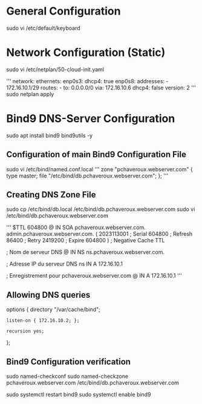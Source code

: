 # General Configuration
sudo vi /etc/default/keyboard

# Network Configuration (Static)
sudo vi /etc/netplan/50-cloud-init.yaml

'''
network:
    ethernets:
        enp0s3: 
            dhcp4: true
        enp0s8:
            addresses:
                -   172.16.10.1/29
            routes: 
                -   to: 0.0.0.0/0
                    via: 172.16.10.6
            dhcp4: false
    version: 2
'''
sudo netplan apply

# Bind9 DNS-Server Configuration 
sudo apt install bind9 bind9utils -y

## Configuration of main Bind9 Configuration File
sudo vi /etc/bind/named.conf.local
'''
zone "pchaveroux.webserver.com" {
    type master;
    file "/etc/bind/db.pchaveroux.webserver.com";
};
'''

## Creating DNS Zone File
sudo cp /etc/bind/db.local /etc/bind/db.pchaveroux.webserver.com
sudo vi /etc/bind/db.pchaveroux.webserver.com

'''
$TTL    604800
@       IN      SOA     pchaveroux.webserver.com. admin.pchaveroux.webserver.com. (
                        2023113001 ; Serial
                        604800     ; Refresh
                        86400      ; Retry
                        2419200    ; Expire
                        604800 )   ; Negative Cache TTL

; Nom de serveur DNS
@       IN      NS      ns.pchaveroux.webserver.com.

; Adresse IP du serveur DNS
ns      IN      A       172.16.10.1

; Enregistrement pour pchaveroux.webserver.com
@       IN      A       172.16.10.1
'''

## Allowing DNS queries
options {
    directory "/var/cache/bind";

    listen-on { 172.16.10.2; };

    recursion yes;
};


## Bind9 Configuration verification
sudo named-checkconf
sudo named-checkzone pchaveroux.webserver.com /etc/bind/db.pchaveroux.webserver.com

sudo systemctl restart bind9
sudo systemctl enable bind9

